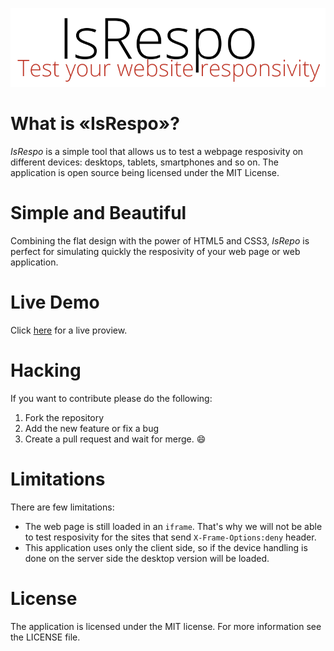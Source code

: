 ![](./imgs/title.png)

# What is «IsRespo»?
*IsRespo* is a simple tool that allows us to test a webpage resposivity on different devices: desktops, tablets, smartphones and so on.
The application is open source being licensed under the MIT License.

# Simple and Beautiful
Combining the flat design with the power of HTML5 and CSS3, *IsRepo* is perfect for simulating quickly the resposivity of your web page or web application.

# Live Demo
Click [here](http://ionicabizau.github.io/isrespo) for a live proview.

# Hacking
If you want to contribute please do the following:

1. Fork the repository
2. Add the new feature or fix a bug
3. Create a pull request and wait for merge. :smile:

# Limitations
There are few limitations:

 - The web page is still loaded in an `iframe`. That's why we will not be able to test resposivity for the sites that send `X-Frame-Options:deny` header.
 - This application uses only the client side, so if the device handling is done on the server side the desktop version will be loaded.

# License
The application is licensed under the MIT license.
For more information see the LICENSE file.

